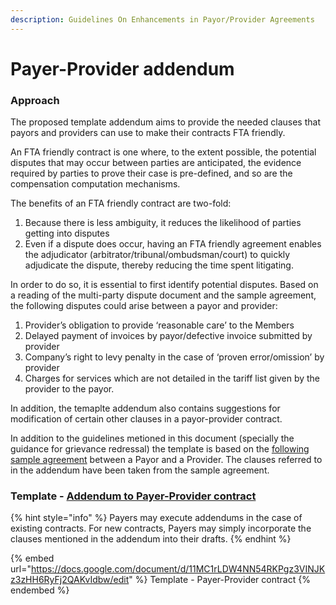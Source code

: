 ```yaml
---
description: Guidelines On Enhancements in Payor/Provider Agreements
---
```


# Payer-Provider addendum

### Approach&#x20;

The proposed template addendum aims to provide the needed clauses that payors and providers can use to make their contracts FTA friendly.&#x20;

An FTA friendly contract is one where, to the extent possible, the potential disputes that may occur between parties are anticipated, the evidence required by parties to prove their case is pre-defined, and so are the compensation computation mechanisms.

The benefits of an FTA friendly contract are two-fold:&#x20;

1. Because there is less ambiguity, it reduces the likelihood of parties getting into disputes&#x20;
2. Even if a dispute does occur, having an FTA friendly agreement enables the adjudicator (arbitrator/tribunal/ombudsman/court) to quickly adjudicate the dispute, thereby reducing the time spent litigating.

In order to do so, it is essential to first identify potential disputes. Based on a reading of the multi-party dispute document and the sample agreement, the following disputes could arise between a payor and provider:

1. Provider’s obligation to provide ‘reasonable care’ to the Members&#x20;
2. Delayed payment of invoices by payor/defective invoice submitted by provider&#x20;
3. Company’s right to levy penalty in the case of ‘proven error/omission’ by provider&#x20;
4. Charges for services which are not detailed in the tariff list given by the provider to the payor.&#x20;

In addition, the temaplte addendum also contains suggestions for modification of certain other clauses in a payor-provider contract.&#x20;

In addition to the guidelines metioned in this document (specially the guidance for grievance redressal) the template is based on the [following sample agreement](https://docs.google.com/document/d/1QZdEANQ\_hAHqTJ9GAMkGDk1OpqLRzU0s50M5wftHKAA/edit) between a Payor and a Provider. The clauses referred to in the addendum have been taken from the sample agreement.&#x20;

### Template - [Addendum to Payer-Provider contract](https://docs.google.com/document/d/11MC1rLDW4NN54RKPgz3VINJKz3zHH6RyFj2QAKvIdbw/edit)

{% hint style="info" %}
Payers may execute addendums in the case of existing contracts. For new contracts, Payers may simply incorporate the clauses mentioned in the addendum into their drafts.
{% endhint %}

{% embed url="https://docs.google.com/document/d/11MC1rLDW4NN54RKPgz3VINJKz3zHH6RyFj2QAKvIdbw/edit" %}
Template - Payer-Provider contract
{% endembed %}
